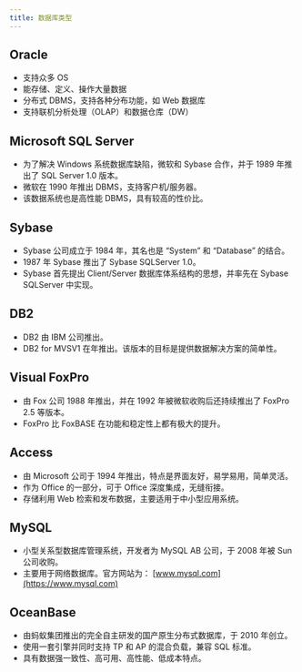 ```yaml
---
title: 数据库类型
---
```


## Oracle

- 支持众多 OS
- 能存储、定义、操作大量数据
- 分布式 DBMS，支持各种分布功能，如 Web 数据库
- 支持联机分析处理（OLAP）和数据仓库（DW）

## Microsoft SQL Server

- 为了解决 Windows 系统数据库缺陷，微软和 Sybase 合作，并于 1989 年推出了 SQL Server 1.0 版本。
- 微软在 1990 年推出 DBMS，支持客户机/服务器。
- 该数据系统也是高性能 DBMS，具有较高的性价比。

## Sybase

- Sybase 公司成立于 1984 年，其名也是 “System” 和 “Database” 的结合。
- 1987 年 Sybase 推出了 Sybase SQLServer 1.0。
- Sybase 首先提出 Client/Server 数据库体系结构的思想，并率先在 Sybase SQLServer 中实现。

## DB2

- DB2 由 IBM 公司推出。
- DB2 for MVSV1 在年推出。该版本的目标是提供数据解决方案的简单性。

## Visual FoxPro

- 由 Fox 公司 1988 年推出，并在 1992 年被微软收购后还持续推出了 FoxPro 2.5 等版本。
- FoxPro 比 FoxBASE 在功能和稳定性上都有极大的提升。

## Access

- 由 Microsoft 公司于 1994 年推出，特点是界面友好，易学易用，简单灵活。
- 作为 Office 的一部分，可于 Office 深度集成，无缝衔接。
- 存储利用 Web 检索和发布数据，主要适用于中小型应用系统。

## MySQL

- 小型关系型数据库管理系统，开发者为 MySQL AB 公司，于 2008 年被 Sun 公司收购。
- 主要用于网络数据库。官方网站为： [www.mysql.com](https://www.mysql.com)

## OceanBase

- 由蚂蚁集团推出的完全自主研发的国产原生分布式数据库，于 2010 年创立。
- 使用一套引擎并同时支持 TP 和 AP 的混合负载，兼容 SQL 标准。
- 具有数据强一致性、高可用、高性能、低成本特点。
